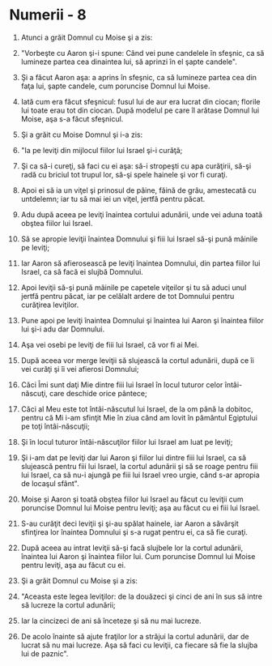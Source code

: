 # Numerii - 8

1. Atunci a grăit Domnul cu Moise şi a zis: 

2. "Vorbeşte cu Aaron şi-i spune: Când vei pune candelele în sfeşnic, ca să lumineze partea cea dinaintea lui, să aprinzi în el şapte candele". 

3. Şi a făcut Aaron aşa: a aprins în sfeşnic, ca să lumineze partea cea din faţa lui, şapte candele, cum poruncise Domnul lui Moise. 

4. Iată cum era făcut sfeşnicul: fusul lui de aur era lucrat din ciocan; florile lui toate erau tot din ciocan. După modelul pe care îl arătase Domnul lui Moise, aşa s-a făcut sfeşnicul. 

5. Şi a grăit cu Moise Domnul şi i-a zis: 

6. "Ia pe leviţi din mijlocul fiilor lui Israel şi-i curăţă; 

7. Şi ca să-i cureţi, să faci cu ei aşa: să-i stropeşti cu apa curăţirii, să-şi radă cu briciul tot trupul lor, să-şi spele hainele şi vor fi curaţi. 

8. Apoi ei să ia un viţel şi prinosul de pâine, făină de grâu, amestecată cu untdelemn; iar tu să mai iei un viţel, jertfă pentru păcat. 

9. Adu după aceea pe leviţi înaintea cortului adunării, unde vei aduna toată obştea fiilor lui Israel. 

10. Să se apropie leviţii înaintea Domnului şi fiii lui Israel să-şi pună mâinile pe leviţi; 

11. Iar Aaron să afierosească pe leviţi înaintea Domnului, din partea fiilor lui Israel, ca să facă ei slujbă Domnului. 

12. Apoi leviţii să-şi pună mâinile pe capetele viţeilor şi tu să aduci unul jertfă pentru păcat, iar pe celălalt ardere de tot Domnului pentru curăţirea leviţilor. 

13. Pune apoi pe leviţi înaintea Domnului şi înaintea lui Aaron şi înaintea fiilor lui şi-i adu dar Domnului. 

14. Aşa vei osebi pe leviţi de fiii lui Israel, că vor fi ai Mei. 

15. După aceea vor merge leviţii să slujească la cortul adunării, după ce îi vei curăţi şi îi vei afierosi Domnului; 

16. Căci Îmi sunt daţi Mie dintre fiii lui Israel în locul tuturor celor întâi-născuţi, care deschide orice pântece; 

17. Căci al Meu  este tot întâi-născutul lui Israel, de la om până la dobitoc, pentru că Mi i-am sfinţit Mie în ziua când am lovit în pământul Egiptului pe toţi întâi-născuţii; 

18. Şi în locul tuturor întâi-născuţilor fiilor lui Israel am luat pe leviţi; 

19. Şi i-am dat pe leviţi dar lui Aaron şi fiilor lui dintre fiii lui Israel, ca să slujească pentru fiii lui Israel, la cortul adunării şi să se roage pentru fiii lui Israel, ca să nu-i ajungă pe fiii lui Israel vreo urgie, când s-ar apropia de locaşul sfânt". 

20. Moise şi Aaron şi toată obştea fiilor lui Israel au făcut cu leviţii cum poruncise Domnul lui Moise pentru leviţi; aşa au făcut cu ei fiii lui Israel. 

21. S-au curăţit deci leviţii şi şi-au spălat hainele, iar Aaron a săvârşit sfinţirea lor înaintea Domnului şi s-a rugat pentru ei, ca să fie curaţi. 

22. După aceea au intrat leviţii să-şi facă slujbele lor la cortul adunării, înaintea lui Aaron şi înaintea fiilor lui. Cum poruncise Domnul lui Moise pentru leviţi, aşa au făcut cu ei. 

23. Şi a grăit Domnul cu Moise şi a zis: 

24. "Aceasta este legea leviţilor: de la douăzeci şi cinci de ani în sus să intre să lucreze la cortul adunării; 

25. Iar la cincizeci de ani să înceteze şi să nu mai lucreze. 

26. De acolo înainte să ajute fraţilor lor a străjui la cortul adunării, dar de lucrat să nu mai lucreze. Aşa să faci cu leviţii, ca fiecare să fie la slujba lui de paznic". 

